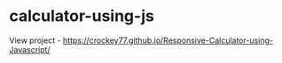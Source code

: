 # calculator-using-js
View project -
https://crockey77.github.io/Responsive-Calculator-using-Javascript/
